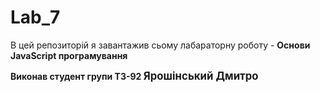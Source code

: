 # Lab_7
<p>В цей репозиторій я завантажив сьому лабараторну роботу - <b>Основи JavaScript програмування<b><p>
Виконав студент групи ТЗ-92 <big>Ярошінський Дмитро<big>
